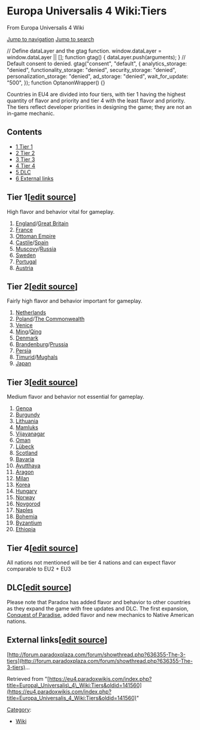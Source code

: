 Europa Universalis 4 Wiki:Tiers
===============================

From Europa Universalis 4 Wiki

[Jump to navigation](#mw-sidebar-button) [Jump to search](#searchInput)

// Define dataLayer and the gtag function. window.dataLayer = window.dataLayer || \[\]; function gtag() { dataLayer.push(arguments); } // Default consent to denied. gtag("consent", "default", { analytics\_storage: "denied", functionality\_storage: "denied", security\_storage: "denied", personalization\_storage: "denied", ad\_storage: "denied", wait\_for\_update: "500", }); function OptanonWrapper() {}

Countries in EU4 are divided into four tiers, with tier 1 having the highest quantity of flavor and priority and tier 4 with the least flavor and priority. The tiers reflect developer priorities in designing the game; they are not an in-game mechanic.

Contents
--------

*   [1 Tier 1](#Tier_1)
*   [2 Tier 2](#Tier_2)
*   [3 Tier 3](#Tier_3)
*   [4 Tier 4](#Tier_4)
*   [5 DLC](#DLC)
*   [6 External links](#External_links)

Tier 1\[[edit source](/index.php?title=Europa_Universalis_4_Wiki:Tiers&action=edit&section=1 "Edit section: Tier 1")\]
----------------------------------------------------------------------------------------------------------------------

High flavor and behavior vital for gameplay.

1.  [England](/England "England")/[Great Britain](/Great_Britain "Great Britain")
2.  [France](/France "France")
3.  [Ottoman Empire](/Ottoman_Empire "Ottoman Empire")
4.  [Castile](/Castile "Castile")/[Spain](/Spain "Spain")
5.  [Muscovy](/Muscovy "Muscovy")/[Russia](/Russia "Russia")
6.  [Sweden](/Sweden "Sweden")
7.  [Portugal](/Portugal "Portugal")
8.  [Austria](/Austria "Austria")

Tier 2\[[edit source](/index.php?title=Europa_Universalis_4_Wiki:Tiers&action=edit&section=2 "Edit section: Tier 2")\]
----------------------------------------------------------------------------------------------------------------------

Fairly high flavor and behavior important for gameplay.

1.  [Netherlands](/Netherlands "Netherlands")
2.  [Poland](/Poland "Poland")/[The Commonwealth](/The_Commonwealth "The Commonwealth")
3.  [Venice](/Venice "Venice")
4.  [Ming](/Ming "Ming")/[Qing](/Qing "Qing")
5.  [Denmark](/Denmark "Denmark")
6.  [Brandenburg](/Brandenburg "Brandenburg")/[Prussia](/Prussia "Prussia")
7.  [Persia](/Persia "Persia")
8.  [Timurid](/Timurid "Timurid")/[Mughals](/Mughals "Mughals")
9.  [Japan](/Japan "Japan")

Tier 3\[[edit source](/index.php?title=Europa_Universalis_4_Wiki:Tiers&action=edit&section=3 "Edit section: Tier 3")\]
----------------------------------------------------------------------------------------------------------------------

Medium flavor and behavior not essential for gameplay.

1.  [Genoa](/Genoa "Genoa")
2.  [Burgundy](/Burgundy "Burgundy")
3.  [Lithuania](/Lithuania "Lithuania")
4.  [Mamluks](/Mamluks "Mamluks")
5.  [Vijayanagar](/Vijayanagar "Vijayanagar")
6.  [Oman](/Oman "Oman")
7.  [Lübeck](/L%C3%BCbeck "Lübeck")
8.  [Scotland](/Scotland "Scotland")
9.  [Bavaria](/Bavaria "Bavaria")
10.  [Ayutthaya](/Ayutthaya "Ayutthaya")
11.  [Aragon](/Aragon "Aragon")
12.  [Milan](/Milan "Milan")
13.  [Korea](/Korea "Korea")
14.  [Hungary](/Hungary "Hungary")
15.  [Norway](/Norway "Norway")
16.  [Novgorod](/Novgorod "Novgorod")
17.  [Naples](/Naples "Naples")
18.  [Bohemia](/Bohemia "Bohemia")
19.  [Byzantium](/Byzantium "Byzantium")
20.  [Ethiopia](/Ethiopia "Ethiopia")

Tier 4\[[edit source](/index.php?title=Europa_Universalis_4_Wiki:Tiers&action=edit&section=4 "Edit section: Tier 4")\]
----------------------------------------------------------------------------------------------------------------------

All nations not mentioned will be tier 4 nations and can expect flavor comparable to EU2 + EU3

DLC\[[edit source](/index.php?title=Europa_Universalis_4_Wiki:Tiers&action=edit&section=5 "Edit section: DLC")\]
----------------------------------------------------------------------------------------------------------------

Please note that Paradox has added flavor and behavior to other countries as they expand the game with free updates and DLC. The first expansion, [Conquest of Paradise](/Conquest_of_Paradise "Conquest of Paradise"), added flavor and new mechanics to Native American nations.

External links\[[edit source](/index.php?title=Europa_Universalis_4_Wiki:Tiers&action=edit&section=6 "Edit section: External links")\]
--------------------------------------------------------------------------------------------------------------------------------------

[http://forum.paradoxplaza.com/forum/showthread.php?636355-The-3-tiers](http://forum.paradoxplaza.com/forum/showthread.php?636355-The-3-tiers)...

Retrieved from "[https://eu4.paradoxwikis.com/index.php?title=Europa\_Universalis\_4\_Wiki:Tiers&oldid=141560](https://eu4.paradoxwikis.com/index.php?title=Europa_Universalis_4_Wiki:Tiers&oldid=141560)"

[Category](/Special:Categories "Special:Categories"):

*   [Wiki](/Category:Wiki "Category:Wiki")